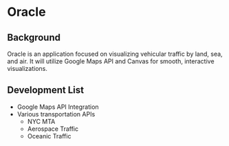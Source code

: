 # Oracle

## Background

Oracle is an application focused on visualizing vehicular traffic by land, sea, and air. It will utilize Google Maps API and Canvas for smooth, interactive visualizations.

## Development List

* Google Maps API Integration
* Various transportation APIs
  * NYC MTA
  * Aerospace Traffic
  * Oceanic Traffic
